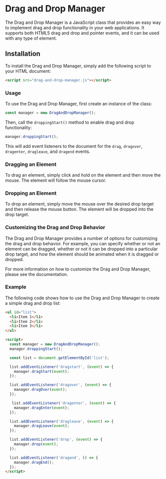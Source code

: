 # Drag and Drop Manager

The Drag and Drop Manager is a JavaScript class that provides an easy way to implement drag and drop functionality in your web applications. It supports both HTML5 drag and drop and pointer events, and it can be used with any type of element.

## Installation

To install the Drag and Drop Manager, simply add the following script to your HTML document:

```html
<script src="drag-and-drop-manager.js"></script>
```

### Usage

To use the Drag and Drop Manager, first create an instance of the class:

```javascript
const manager = new DragAndDropManager();
```

Then, call the `droppingStart()` method to enable drag and drop functionality:

```javascript
manager.droppingStart();
```

This will add event listeners to the document for the `drag`, `dragover`, `dragenter`, `dragleave`, and `dragend` events.

### Dragging an Element

To drag an element, simply click and hold on the element and then move the mouse. The element will follow the mouse cursor.

### Dropping an Element

To drop an element, simply move the mouse over the desired drop target and then release the mouse button. The element will be dropped into the drop target.

### Customizing the Drag and Drop Behavior

The Drag and Drop Manager provides a number of options for customizing the drag and drop behavior. For example, you can specify whether or not an element can be dragged, whether or not it can be dropped into a particular drop target, and how the element should be animated when it is dragged or dropped.

For more information on how to customize the Drag and Drop Manager, please see the documentation.

### Example

The following code shows how to use the Drag and Drop Manager to create a simple drag and drop list:

```html
<ul id="list">
  <li>Item 1</li>
  <li>Item 2</li>
  <li>Item 3</li>
</ul>

<script>
  const manager = new DragAndDropManager();
  manager.droppingStart();

  const list = document.getElementById('list');

  list.addEventListener('dragstart', (event) => {
    manager.dragStart(event);
  });

  list.addEventListener('dragover', (event) => {
    manager.dragOver(event);
  });

   list.addEventListener('dragenter', (event) => {
    manager.dragEnter(event);
  });

  list.addEventListener('dragleave', (event) => {
    manager.dragLeave(event);
  });

  list.addEventListener('drop', (event) => {
    manager.drop(event);
  });

  list.addEventListener('dragend', () => {
    manager.dragEnd();
  });
</script>
```
